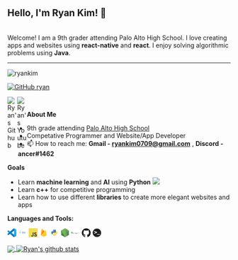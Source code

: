 ## Hello, I'm Ryan Kim! 👋
<br/>
Welcome! I am a 9th grader attending Palo Alto High School. I love creating apps and websites using <strong>react-native</strong> and <strong>react</strong>. I enjoy solving algorithmic problems using <strong>Java</strong>.

---

<p align="left"> <img src="https://komarev.com/ghpvc/?username=ryankim0709&label=Views&color=blue&style=plastic" alt="ryankim" /> </p>

[![GitHub ryan](https://img.shields.io/github/followers/ryankim0709?label=follow&style=social)](https://github.com/ryankim0709)

<a href="https://github.com/ryankim0709" target = "_blank">
  <img align="left" alt="Ryan's Github" width="22px" src="https://cdn.jsdelivr.net/npm/simple-icons@v3/icons/github.svg" />
</a>
<!-- <a href="https://instagram.com/ryankim0709/">
  <img align="left" alt="Ryan's Instagram" width="22px" src="https://cdn.jsdelivr.net/npm/simple-icons@v3/icons/instagram.svg" />
</a> -->
<!-- <a href="https://www.facebook.com/">
  <img align="left" alt="Ryan's Facebook" width="22px" src="https://cdn.jsdelivr.net/npm/simple-icons@v3/icons/facebook.svg" />
</a> -->
<a href="https://www.youtube.com/channel/UCqidHmW4tnCELDMTbChX2Hg">
  <img align="left" alt="Ryan's Youtube" width="22px" src="https://cdn.jsdelivr.net/npm/simple-icons@v3/icons/youtube.svg" />
</a>

<br/>

**About Me**
- 9th grade attending [Palo Alto High School](https://www.paly.net/)
- Competative Programmer and Website/App Developer
- 📫 How to reach me: **Gmail - ryankim0709@gmail.com** , **Discord - ancer#1462**

**Goals**
- Learn **machine learning** and **AI** using **Python** <img height = "15px" src ="https://user-images.githubusercontent.com/80545744/148113414-9cfd9dd4-a957-4619-8601-5daea1088f86.png"/>
- Learn **c++** for competitive programming
- Learn how to use different **libraries** to create more elegant websites and apps


**Languages and Tools:**  

<code><img height="20" src="https://raw.githubusercontent.com/github/explore/80688e429a7d4ef2fca1e82350fe8e3517d3494d/topics/visual-studio-code/visual-studio-code.png"></code>
<code><img height="20" src="https://raw.githubusercontent.com/github/explore/80688e429a7d4ef2fca1e82350fe8e3517d3494d/topics/java/java.png"></code>
<code><img height="20" src="https://raw.githubusercontent.com/github/explore/80688e429a7d4ef2fca1e82350fe8e3517d3494d/topics/javascript/javascript.png"></code>
<code><img height="20" src="https://raw.githubusercontent.com/github/explore/e94815998e4e0713912fed477a1f346ec04c3da2/topics/firebase/firebase.png"></code>
<code><img height="20" src="https://raw.githubusercontent.com/github/explore/80688e429a7d4ef2fca1e82350fe8e3517d3494d/topics/python/python.png"></code>
<code><img height="20" src="https://raw.githubusercontent.com/github/explore/80688e429a7d4ef2fca1e82350fe8e3517d3494d/topics/nodejs/nodejs.png"></code>
<code><img height="20" src="https://raw.githubusercontent.com/github/explore/80688e429a7d4ef2fca1e82350fe8e3517d3494d/topics/mongodb/mongodb.png"></code>
<code><img height="20" src="https://raw.githubusercontent.com/github/explore/78df643247d429f6cc873026c0622819ad797942/topics/github/github.png"></code>
<code><img height="20" src="https://raw.githubusercontent.com/github/explore/80688e429a7d4ef2fca1e82350fe8e3517d3494d/topics/terminal/terminal.png"></code>
 
<a href="https://github.com/ryankim0709">
  <img align="center" src="https://github-readme-stats.vercel.app/api/top-langs/?username=ryankim0709&theme=light&hide_langs_below=1" />
</a>
<a href="https://github.com/ryankim0709">
 <img align="center" src="https://github-readme-stats.vercel.app/api?username=ryankim0709&show_icons=true&theme=light&line_height=27" alt="Ryan's github stats"/>
</a>

